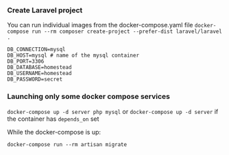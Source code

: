 ### Create Laravel project

You can run individual images from the docker-compose.yaml file
`docker-compose run --rm composer create-project --prefer-dist laravel/laravel .`


```mysql
DB_CONNECTION=mysql
DB_HOST=mysql # name of the mysql container
DB_PORT=3306
DB_DATABASE=homestead
DB_USERNAME=homestead
DB_PASSWORD=secret
```


### Launching only some docker compose services

`docker-compose up -d server php mysql`
or
`docker-compose up -d server` if the container has `depends_on` set


While the docker-compose is up:

`docker-compose run --rm artisan migrate`
